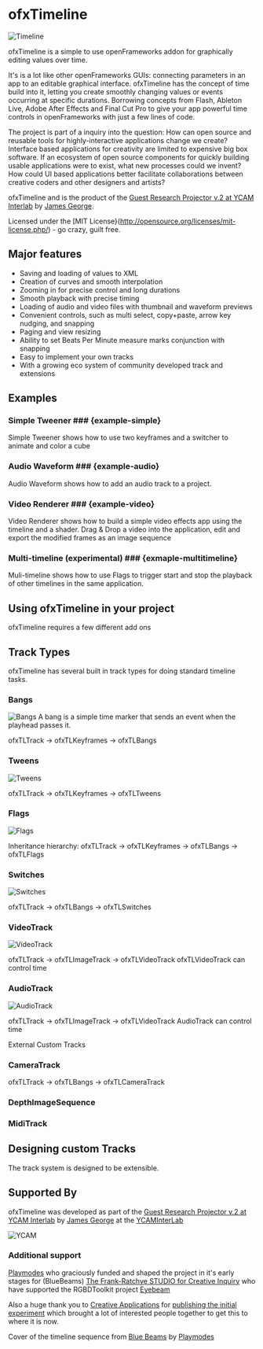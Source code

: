 # ofxTimeline #
![Timeline](http://www.jamesgeorge.org/images/ofxtimeline/github/Header.png)

ofxTimeline is a simple to use openFrameworks addon for graphically editing values over time.

It's is a lot like other openFrameworks GUIs: connecting parameters in an app to an editable graphical interface. ofxTimeline has the concept of time build into it, letting you create smoothly changing values or events occurring at specific durations. Borrowing concepts from Flash, Ableton Live, Adobe After Effects and Final Cut Pro to give your app powerful time controls in openFrameworks with just a few lines of code.

The project is part of a inquiry into the question: How can open source and reusable tools for highly-interactive applications change we create? Interface based applications for creativity are limited to expensive big box software. If an ecosystem of open source components for quickly building usable applications were to exist, what new processes could we invent? How could UI based applications better facilitate collaborations between creative coders and other designers and artists? 

ofxTimeline and is the product of the  [Guest Research Projector v.2 at YCAM Interlab](http://interlab.ycam.jp/en/projects/guestresearch/vol2) by [James George](http://www.jamesgeorge.org). 

Licensed under the [MIT License}(http://opensource.org/licenses/mit-license.php/) - go crazy, guilt free.

## Major features ##

- Saving and loading of values to XML
- Creation of curves and smooth interpolation
- Zooming in for precise control and long durations
- Smooth playback with precise timing
- Loading of audio and video files with thumbnail and waveform previews
- Convenient controls, such as multi select, copy+paste, arrow key nudging, and snapping
- Paging and view resizing
- Ability to set Beats Per Minute measure marks conjunction with snapping
- Easy to implement your own tracks
- With a growing eco system of community developed track and extensions

## Examples ##

### Simple Tweener ### {example-simple}
Simple Tweener shows how to use two keyframes and a switcher to animate and color a cube

### Audio Waveform ### {example-audio}
Audio Waveform shows how to add an audio track to a project.

### Video Renderer ### {example-video}
Video Renderer shows how to build a simple video effects app using the timeline and a shader. Drag & Drop a video into the application, edit and export the modified frames as an image sequence

### Multi-timeline (experimental) ### {exmaple-multitimeline}
Muli-timeline shows how to use Flags to trigger start and stop the playback of other timelines in the same application.

## Using ofxTimeline in your project ##
ofxTimeline requires a few different add ons

## Track Types ##

ofxTimeline has several built in track types for doing standard timeline tasks. 

### Bangs ###
![Bangs](http://www.jamesgeorge.org/images/ofxtimeline/github/BangTrack.png)
A bang is a simple time marker that sends an event when the playhead passes it.

ofxTLTrack -> ofxTLKeyframes -> ofxTLBangs

### Tweens ###
![Tweens](http://www.jamesgeorge.org/images/ofxtimeline/github/TweenTrack.png)


ofxTLTrack -> ofxTLKeyframes -> ofxTLTweens

### Flags ###
![Flags](http://www.jamesgeorge.org/images/ofxtimeline/github/FlagTrack.png)

Inheritance  hierarchy:
ofxTLTrack -> ofxTLKeyframes -> ofxTLBangs -> ofxTLFlags

### Switches ###
![Switches](http://www.jamesgeorge.org/images/ofxtimeline/github/SwitchTrack.png)

ofxTLTrack -> ofxTLBangs -> ofxTLSwitches

### VideoTrack ###
![VideoTrack](http://www.jamesgeorge.org/images/ofxtimeline/github/VideoTrack.png)

ofxTLTrack -> ofxTLImageTrack -> ofxTLVideoTrack
ofxTLVideoTrack can control time

### AudioTrack ###
![AudioTrack](http://www.jamesgeorge.org/images/ofxtimeline/github/AudioTrack.png)

ofxTLTrack -> ofxTLImageTrack -> ofxTLVideoTrack
AudioTrack can control time

External Custom Tracks
### CameraTrack ###

ofxTLTrack -> ofxTLBangs -> ofxTLCameraTrack

### DepthImageSequence ###

### MidiTrack ###


## Designing custom Tracks ##

The track system is designed to be extensible. 



## Supported By ##

ofxTimeline was developed as part of the  [Guest Research Projector v.2 at YCAM Interlab](http://interlab.ycam.jp/en/projects/guestresearch/vol2) by [James George](http://www.jamesgeorge.org) at the [YCAMInterLab](http://interlab.ycam.jp/)

![YCAM](http://www.jamesgeorge.org/images/ofxtimeline/github/BangTrack.png)

### Additional support  ###

[Playmodes](http://www.playmodes.com/) who graciously funded and shaped the project in it's early stages for (BlueBeams) 
[The Frank-Ratchye STUDIO for Creative Inquiry](http://studioforcreativeinquiry.org/) who have supported the RGBDToolkit project
[Eyebeam](http://http://eyebeam.org/)

Also a huge thank you to [Creative Applications](creativeapplications.net) for [publishing the initial experiment](http://www.creativeapplications.net/openframeworks/ofxtimeline-openframeworks/) which brought a lot of interested people together to get this to where it is now.

Cover of the timeline sequence from [Blue Beams](https://vimeo.com/35931265)  by [Playmodes](http://www.playmodes.com/)
